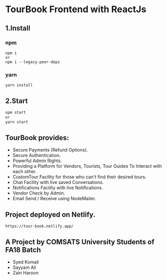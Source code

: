 # TourBook Frontend with ReactJs

## 1.Install

### npm

```
npm i
or
npm i --legacy-peer-deps
```

### yarn

```
yarn install
```

## 2.Start

```sh
npm start
or
yarn start
```

## TourBook provides:

- Secure Payments (Refund Options).
- Secure Authentication.
- Powerful Admin Rights.
- Providing a Platform for Vendors, Tourists, Tour Guides To Interact with each other.
- CustomTour Facility for those who can't find their desired tours.
- Chat Facility with live saved Conversations.
- Notifications Facility with live Notifications.
- Vendor Check by Admin.
- Email Send / Receive using NodeMailer.


## Project deployed on Netlify.
```
https://tour-book.netlify.app/
```

## A Project by COMSATS University Students of FA18 Batch
- Syed Komail
- Sayyam Ali
- Zain Haroon

